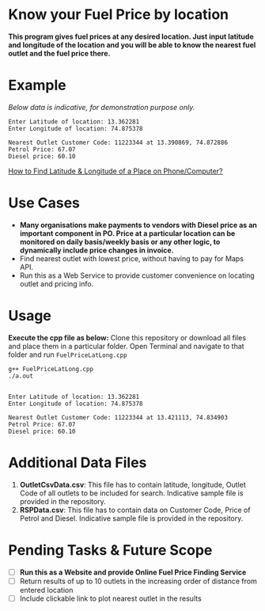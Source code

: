 # Know your Fuel Price by location
**This program gives fuel prices at any desired location. Just input latitude and longitude of the location and you will be able to know the nearest fuel outlet and the fuel price there.**

# Example

*Below data is indicative, for demonstration purpose only.*

    Enter Latitude of location: 13.362281
    Enter Longitude of location: 74.875378
    
    Nearest Outlet Customer Code: 11223344 at 13.390869, 74.872886
    Petrol Price: 67.07
    Diesel price: 60.10
   
   [How to Find Latitude & Longitude of a Place on Phone/Computer?](https://support.google.com/maps/answer/18539)

# Use Cases
 - **Many organisations make payments to vendors with Diesel price as an important component in PO. Price at a particular location can be monitored on daily basis/weekly basis or any other logic, to dynamically include price changes in invoice.**
 - Find nearest outlet with lowest price, without having to pay for Maps API.
 - Run this as a Web Service to provide customer convenience on locating outlet and pricing info.

# Usage

**Execute the cpp file as below:**
Clone this repository or download all files and place them in a particular folder. Open Terminal and navigate to that folder and run `FuelPriceLatLong.cpp`

    g++ FuelPriceLatLong.cpp
    ./a.out


    Enter Latitude of location: 13.362281
    Enter Longitude of location: 74.875378
    
    Nearest Outlet Customer Code: 11223344 at 13.421113, 74.834903
    Petrol Price: 67.07
    Diesel price: 60.10

# Additional Data Files

 1. **OutletCsvData.csv**:  This file has to contain latitude, longitude, Outlet Code of all outlets to be included for search. Indicative sample file is provided in the repository.
 2. **RSPData.csv**: This file has to contain data on Customer Code, Price of Petrol and Diesel. Indicative sample file is provided in the repository.

# Pending Tasks & Future Scope

 - [ ] **Run this as a Website and provide Online Fuel Price Finding Service**
 - [ ] Return results of up to 10 outlets in the increasing order of distance from entered location
 - [ ] Include clickable link to plot nearest outlet in the results
